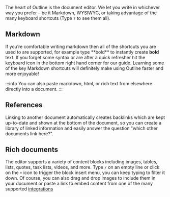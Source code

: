 The heart of Outline is the document editor. We let you write in whichever way you prefer – be it Markdown, WYSIWYG, or taking advantage of the many keyboard shortcuts (Type `?` to see them all).

## Markdown

If you’re comfortable writing markdown then all of the shortcuts you are used to are supported, for example type \*\*bold\*\* to instantly create **bold** text. If you forget some syntax or are after a quick refresher hit the keyboard icon in the bottom right hand corner for our guide. Learning some of the key Markdown shortcuts will definitely make using Outline faster and more enjoyable!

:::info
You can also paste markdown, html, or rich text from elsewhere directly into a document.
:::

## References

Linking to another document automatically creates backlinks which are kept up-to-date and shown at the bottom of the document, so you can create a library of linked information and easily answer the question "which other documents link here?".

## Rich documents

The editor supports a variety of content blocks including images, tables, lists, quotes, task lists, videos, and more. Type `/` on an empty line or click on the `+` icon to trigger the block insert menu, you can keep typing to filter it down. Of course, you can also drag and drop images to include them in your document or paste a link to embed content from one of the many supported [integrations](https://www.getoutline.com/integrations)
